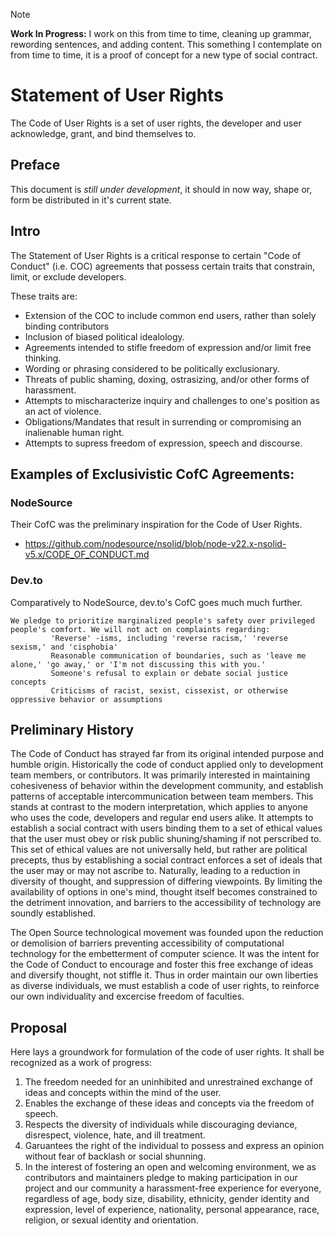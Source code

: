 > [!NOTE]
> __Work In Progress:__ I work on this from time to time, cleaning up grammar, rewording sentences, and adding content. This something I contemplate on from time to time, it is a proof of concept for a new type of social contract.

Statement of User Rights
========================

The Code of User Rights is a set of user rights, the developer and user acknowledge, grant, and bind themselves to.

Preface
-------

This document is _still under development_, it should in now way, shape or, form be distributed in it's current state.

Intro
-----

The Statement of User Rights is a critical response to certain "Code of Conduct" (i.e. COC) agreements that
possess certain traits that constrain, limit, or exclude developers.

These traits are:
* Extension of the COC to include common end users, rather than solely binding contributors
* Inclusion of biased political idealology.
* Agreements intended to stifle freedom of expression and/or limit free thinking.
* Wording or phrasing considered to be politically exclusionary.
* Threats of public shaming, doxing, ostrasizing, and/or other forms of harassment.
* Attempts to mischaracterize inquiry and challenges to one's position as an act of violence.
* Obligations/Mandates that result in surrending or compromising an inalienable human right.
* Attempts to supress freedom of expression, speech and discourse.

Examples of Exclusivistic CofC Agreements:
------------------------------------------

### NodeSource

Their CofC was the preliminary inspiration for the Code of User Rights.

- https://github.com/nodesource/nsolid/blob/node-v22.x-nsolid-v5.x/CODE_OF_CONDUCT.md

### Dev.to

Comparatively to NodeSource, dev.to's CofC goes much much further.

```text
We pledge to prioritize marginalized people's safety over privileged people's comfort. We will not act on complaints regarding:
         'Reverse' -isms, including 'reverse racism,' 'reverse sexism,' and 'cisphobia'
         Reasonable communication of boundaries, such as 'leave me alone,' 'go away,' or 'I'm not discussing this with you.'
         Someone's refusal to explain or debate social justice concepts
         Criticisms of racist, sexist, cissexist, or otherwise oppressive behavior or assumptions
```

Preliminary History
--------------------

The Code of Conduct has strayed far from its original intended purpose and humble
origin. Historically the code of conduct applied only to development team members, or contributors. It
was primarily interested in maintaining cohesiveness of behavior within the development community, and 
establish patterns of acceptable intercommunication between team members. This stands at contrast to the 
modern interpretation, which applies to anyone who uses the code, developers and regular end users alike. It
attempts to establish a social contract with users binding them to a set of ethical values that the user must 
obey or risk public shuning/shaming if not perscribed to. This set of ethical values are not universally held,
but rather are political precepts, thus by establishing a social contract enforces a set of ideals
that the user may or may not ascribe to. Naturally, leading to a reduction in diversity of thought, and
suppression of differing viewpoints. By limiting the availability of options in one's mind, thought itself
becomes constrained to the detriment innovation, and barriers to the accessibility of technology are soundly
established.

The Open Source technological movement was founded upon the reduction or demolision of barriers preventing
accessibility of computational technology for the embetterment of computer science. It was the intent for the
Code of Conduct to encourage and foster this free exchange of ideas and diversify thought, not stiffle it.
Thus in order maintain our own liberties as diverse individuals, we must establish a code of user rights, to
reinforce our own individuality and excercise freedom of faculties.

Proposal
--------

Here lays a groundwork for formulation of the code of user rights. It shall be recognized as a work
of progress:

1. The freedom needed for an uninhibited and unrestrained exchange of ideas and concepts within the mind of the user.
2. Enables the exchange of these ideas and concepts via the freedom of speech.
3. Respects the diversity of individuals while discouraging deviance, disrespect, violence, hate,
   and ill treatment.
4. Garuantees the right of the individual to possess and express an opinion without fear of backlash
   or social shunning.
5. In the interest of fostering an open and welcoming environment, we as contributors and maintainers pledge to making participation in our project and our community a harassment-free experience for everyone, regardless of age, body size, disability, ethnicity, gender identity and expression, level of experience, nationality, personal appearance, race, religion, or sexual identity and orientation. 
